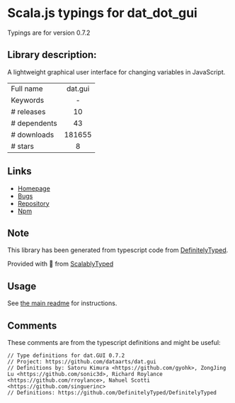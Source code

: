 
# Scala.js typings for dat_dot_gui

Typings are for version 0.7.2

## Library description:
A lightweight graphical user interface for changing variables in JavaScript.

|                    |                 |
| ------------------ | :-------------: |
| Full name          | dat.gui |
| Keywords           | - |
| # releases         | 10 |
| # dependents       | 43 |
| # downloads        | 181655 |
| # stars            | 8 |

## Links
- [Homepage](https://github.com/dataarts/dat.gui#readme)
- [Bugs](https://github.com/dataarts/dat.gui/issues)
- [Repository](https://github.com/dataarts/dat.gui)
- [Npm](https://www.npmjs.com/package/dat.gui)
    


## Note
This library has been generated from typescript code from [DefinitelyTyped](https://definitelytyped.org).

Provided with :purple_heart: from [ScalablyTyped](https://github.com/oyvindberg/ScalablyTyped)

## Usage
See [the main readme](../../readme.md) for instructions.

## Comments

These comments are from the typescript definitions and might be useful:
```
// Type definitions for dat.GUI 0.7.2
// Project: https://github.com/dataarts/dat.gui
// Definitions by: Satoru Kimura <https://github.com/gyohk>, ZongJing Lu <https://github.com/sonic3d>, Richard Roylance <https://github.com/rroylance>, Nahuel Scotti <https://github.com/singuerinc>
// Definitions: https://github.com/DefinitelyTyped/DefinitelyTyped

```

